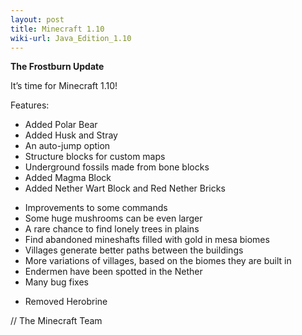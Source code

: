 ```yaml
---
layout: post
title: Minecraft 1.10
wiki-url: Java_Edition_1.10
---
```


**The Frostburn Update**

It’s time for Minecraft 1.10!

Features:

+ Added Polar Bear
+ Added Husk and Stray
+ An auto-jump option
+ Structure blocks for custom maps
+ Underground fossils made from bone blocks
+ Added Magma Block
+ Added Nether Wart Block and Red Nether Bricks
* Improvements to some commands
* Some huge mushrooms can be even larger
* A rare chance to find lonely trees in plains
* Find abandoned mineshafts filled with gold in mesa biomes
* Villages generate better paths between the buildings
* More variations of villages, based on the biomes they are built in
* Endermen have been spotted in the Nether
* Many bug fixes
- Removed Herobrine

// The Minecraft Team
